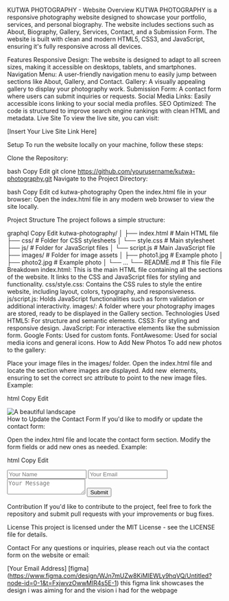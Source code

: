 KUTWA PHOTOGRAPHY - Website
Overview
KUTWA PHOTOGRAPHY is a responsive photography website designed to showcase your portfolio, services, and personal biography. The website includes sections such as About, Biography, Gallery, Services, Contact, and a Submission Form. The website is built with clean and modern HTML5, CSS3, and JavaScript, ensuring it's fully responsive across all devices.

Features
Responsive Design: The website is designed to adapt to all screen sizes, making it accessible on desktops, tablets, and smartphones.
Navigation Menu: A user-friendly navigation menu to easily jump between sections like About, Gallery, and Contact.
Gallery: A visually appealing gallery to display your photography work.
Submission Form: A contact form where users can submit inquiries or requests.
Social Media Links: Easily accessible icons linking to your social media profiles.
SEO Optimized: The code is structured to improve search engine rankings with clean HTML and metadata.
Live Site
To view the live site, you can visit:

[Insert Your Live Site Link Here]

Setup
To run the website locally on your machine, follow these steps:

Clone the Repository:

bash
Copy
Edit
git clone https://github.com/yourusername/kutwa-photography.git
Navigate to the Project Directory:

bash
Copy
Edit
cd kutwa-photography
Open the index.html file in your browser: Open the index.html file in any modern web browser to view the site locally.

Project Structure
The project follows a simple structure:

graphql
Copy
Edit
kutwa-photography/
│
├── index.html           # Main HTML file
├── css/                 # Folder for CSS stylesheets
│   └── style.css        # Main stylesheet
├── js/                  # Folder for JavaScript files
│   └── script.js        # Main JavaScript file
├── images/              # Folder for image assets
│   ├── photo1.jpg       # Example photo
│   ├── photo2.jpg       # Example photo
│   └── ...
└── README.md            # This file
File Breakdown
index.html: This is the main HTML file containing all the sections of the website. It links to the CSS and JavaScript files for styling and functionality.
css/style.css: Contains the CSS rules to style the entire website, including layout, colors, typography, and responsiveness.
js/script.js: Holds JavaScript functionalities such as form validation or additional interactivity.
images/: A folder where your photography images are stored, ready to be displayed in the Gallery section.
Technologies Used
HTML5: For structure and semantic elements.
CSS3: For styling and responsive design.
JavaScript: For interactive elements like the submission form.
Google Fonts: Used for custom fonts.
FontAwesome: Used for social media icons and general icons.
How to Add New Photos
To add new photos to the gallery:

Place your image files in the images/ folder.
Open the index.html file and locate the section where images are displayed.
Add new <img> elements, ensuring to set the correct src attribute to point to the new image files.
Example:

html
Copy
Edit
<div class="gallery-item">
  <img src="images/new-photo.jpg" alt="A beautiful landscape">
</div>
How to Update the Contact Form
If you'd like to modify or update the contact form:

Open the index.html file and locate the contact form section.
Modify the form fields or add new ones as needed.
Example:

html
Copy
Edit
<form action="submit_form.php" method="post">
  <input type="text" name="name" placeholder="Your Name" required>
  <input type="email" name="email" placeholder="Your Email" required>
  <textarea name="message" placeholder="Your Message" required></textarea>
  <button type="submit">Submit</button>
</form>
Contribution
If you'd like to contribute to the project, feel free to fork the repository and submit pull requests with your improvements or bug fixes.

License
This project is licensed under the MIT License - see the LICENSE file for details.

Contact
For any questions or inquiries, please reach out via the contact form on the website or email:

[Your Email Address]
[figma] (https://www.figma.com/design/WJn7mUZw8KiMIEWLy9hqVQ/Untitled?node-id=0-1&t=FxjwvzOwwMIR4s5E-1)
this figma link showcases the design i was aiming for and the vision i had for the webpage
